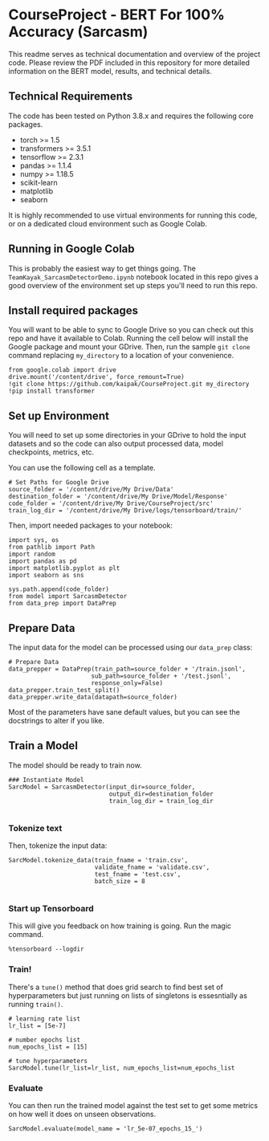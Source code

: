 # CourseProject - BERT For 100% Accuracy (Sarcasm)
This readme serves as technical documentation and overview of the
project code. Please review the PDF included in this repository
for more detailed information on the BERT model, results, and 
technical details.

## Technical Requirements
The code has been tested on Python 3.8.x and requires the following
core packages.

- torch >= 1.5
- transformers >= 3.5.1
- tensorflow >= 2.3.1
- pandas >= 1.1.4
- numpy >= 1.18.5
- scikit-learn
- matplotlib
- seaborn

It is highly recommended to use virtual environments for running
this code, or on a dedicated cloud environment such as Google
Colab. 

## Running in Google Colab
This is probably the easiest way to get things going. The 
`TeamKayak_SarcasmDetectorDemo.ipynb` notebook located in this repo
gives a good overview of the environment set up steps you'll need to
run this repo. 

## Install required packages
You will want to be able to sync to Google Drive so you can
check out this repo and have it available to Colab. Running the cell
below will install the Google package and mount your GDrive. Then,
run the sample `git clone` command replacing `my_directory` to a 
location of your convenience.

```
from google.colab import drive
drive.mount('/content/drive', force_remount=True)
!git clone https://github.com/kaipak/CourseProject.git my_directory
!pip install transformer
```

## Set up Environment
You will need to set up some directories in your GDrive to hold 
the input datasets and so the code can also output processed data,
model checkpoints, metrics, etc.

You can use the following cell as a template.

```
# Set Paths for Google Drive
source_folder = '/content/drive/My Drive/Data'
destination_folder = '/content/drive/My Drive/Model/Response'
code_folder = '/content/drive/My Drive/CourseProject/src'
train_log_dir = '/content/drive/My Drive/logs/tensorboard/train/'
```

Then, import needed packages to your notebook:

```
import sys, os
from pathlib import Path
import random
import pandas as pd
import matplotlib.pyplot as plt
import seaborn as sns

sys.path.append(code_folder)
from model import SarcasmDetector
from data_prep import DataPrep
```

## Prepare Data
The input data for the model can be processed using our `data_prep`
class:

```
# Prepare Data
data_prepper = DataPrep(train_path=source_folder + '/train.jsonl',
                       sub_path=source_folder + '/test.jsonl',
                       response_only=False)
data_prepper.train_test_split()
data_prepper.write_data(datapath=source_folder)
```

Most of the parameters have sane default values, but you can see
the docstrings to alter if you like.

## Train a Model
The model should be ready to train now.

```
### Instantiate Model
SarcModel = SarcasmDetector(input_dir=source_folder, 
                            output_dir=destination_folder
                            train_log_dir = train_log_dir
                            
```

### Tokenize text
Then, tokenize the input data:

```
SarcModel.tokenize_data(train_fname = 'train.csv', 
                        validate_fname = 'validate.csv', 
                        test_fname = 'test.csv', 
                        batch_size = 8
                        
```

### Start up Tensorboard
This will give you feedback on how training is going. Run the 
magic command.

```
%tensorboard --logdir
```

### Train!
There's a `tune()` method that does grid search to find best 
set of hyperparameters but just running on lists of singletons is
essesntially as running `train()`.

```
# learning rate list
lr_list = [5e-7]

# number epochs list
num_epochs_list = [15]

# tune hyperparameters
SarcModel.tune(lr_list=lr_list, num_epochs_list=num_epochs_list
```

### Evaluate
You can then run the trained model against the test set to get
some metrics on how well it does on unseen observations.

```
SarcModel.evaluate(model_name = 'lr_5e-07_epochs_15_')
```



